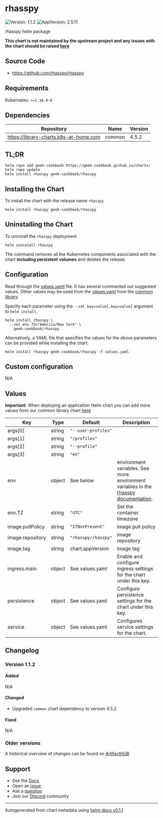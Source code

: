 # rhasspy

![Version: 1.1.2](https://img.shields.io/badge/Version-1.1.2-informational?style=flat-square) ![AppVersion: 2.5.11](https://img.shields.io/badge/AppVersion-2.5.11-informational?style=flat-square)

rhasspy helm package

**This chart is not maintained by the upstream project and any issues with the chart should be raised [here](https://github.com/geek-cookbook/charts/issues/new/choose)**

## Source Code

* <https://github.com/rhasspy/rhasspy>

## Requirements

Kubernetes: `>=1.16.0-0`

## Dependencies

| Repository | Name | Version |
|------------|------|---------|
| https://library-charts.k8s-at-home.com | common | 4.5.2 |

## TL;DR

```console
helm repo add geek-cookbook https://geek-cookbook.github.io/charts/
helm repo update
helm install rhasspy geek-cookbook/rhasspy
```

## Installing the Chart

To install the chart with the release name `rhasspy`

```console
helm install rhasspy geek-cookbook/rhasspy
```

## Uninstalling the Chart

To uninstall the `rhasspy` deployment

```console
helm uninstall rhasspy
```

The command removes all the Kubernetes components associated with the chart **including persistent volumes** and deletes the release.

## Configuration

Read through the [values.yaml](./values.yaml) file. It has several commented out suggested values.
Other values may be used from the [values.yaml](https://github.com/geek-cookbook/library-charts/tree/main/charts/stable/common/values.yaml) from the [common library](https://github.com/geek-cookbook/library-charts/tree/main/charts/stable/common).

Specify each parameter using the `--set key=value[,key=value]` argument to `helm install`.

```console
helm install rhasspy \
  --set env.TZ="America/New York" \
    geek-cookbook/rhasspy
```

Alternatively, a YAML file that specifies the values for the above parameters can be provided while installing the chart.

```console
helm install rhasspy geek-cookbook/rhasspy -f values.yaml
```

## Custom configuration

N/A

## Values

**Important**: When deploying an application Helm chart you can add more values from our common library chart [here](https://github.com/geek-cookbook/library-charts/tree/main/charts/stable/common)

| Key | Type | Default | Description |
|-----|------|---------|-------------|
| args[0] | string | `"--user-profiles"` |  |
| args[1] | string | `"/profiles"` |  |
| args[2] | string | `"--profile"` |  |
| args[3] | string | `"en"` |  |
| env | object | See below | environment variables. See more environment variables in the [rhasspy documentation](https://rhasspy.org/docs). |
| env.TZ | string | `"UTC"` | Set the container timezone |
| image.pullPolicy | string | `"IfNotPresent"` | image pull policy |
| image.repository | string | `"rhasspy/rhasspy"` | image repository |
| image.tag | string | chart.appVersion | image tag |
| ingress.main | object | See values.yaml | Enable and configure ingress settings for the chart under this key. |
| persistence | object | See values.yaml | Configure persistence settings for the chart under this key. |
| service | object | See values.yaml | Configures service settings for the chart. |

## Changelog

### Version 1.1.2

#### Added

N/A

#### Changed

* Upgraded `common` chart dependency to version 4.5.2

#### Fixed

N/A

### Older versions

A historical overview of changes can be found on [ArtifactHUB](https://artifacthub.io/packages/helm/geek-cookbook/rhasspy?modal=changelog)

## Support

- See the [Docs](https://docs.geek-cookbook.com/our-helm-charts/getting-started/)
- Open an [issue](https://github.com/geek-cookbook/charts/issues/new/choose)
- Ask a [question](https://github.com/geek-cookbook/organization/discussions)
- Join our [Discord](http://chat.funkypenguin.co.nz) community

----------------------------------------------
Autogenerated from chart metadata using [helm-docs v0.1.1](https://github.com/geek-cookbook/helm-docs/releases/v0.1.1)

